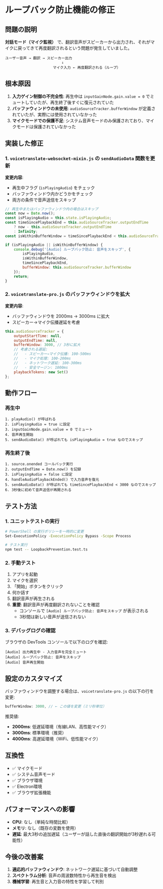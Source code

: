 # ループバック防止機能の修正

## 問題の説明

**対話モード（マイク監視）** で、翻訳音声がスピーカーから出力され、それがマイクに戻ってきて再度翻訳されるという問題が発生していました。

```
ユーザー音声 → 翻訳 → スピーカー出力
                          ↓
                      マイク入力 ← 再度翻訳される（ループ）
```

## 根本原因

1. **入力ゲイン制御の不完全性**: 再生中は `inputGainNode.gain.value = 0` でミュートしていたが、再生終了後すぐに復元されていた
2. **バッファウィンドウの未使用**: `audioSourceTracker.bufferWindow` が定義されていたが、実際には使用されていなかった
3. **マイクモードでの保護不足**: システム音声モードのみ保護されており、マイクモードは保護されていなかった

## 実装した修正

### 1. `voicetranslate-websocket-mixin.js` の `sendAudioData` 関数を更新

**変更内容**:
- 再生中フラグ (`isPlayingAudio`) をチェック
- バッファウィンドウ内かどうかをチェック
- 両方の条件で音声送信をスキップ

```javascript
// 再生中またはバッファウィンドウ内の場合はスキップ
const now = Date.now();
const isPlayingAudio = this.state.isPlayingAudio;
const timeSincePlaybackEnd = this.audioSourceTracker.outputEndTime 
    ? now - this.audioSourceTracker.outputEndTime 
    : Infinity;
const isWithinBufferWindow = timeSincePlaybackEnd < this.audioSourceTracker.bufferWindow;

if (isPlayingAudio || isWithinBufferWindow) {
    console.debug('[Audio] ループバック防止: 音声をスキップ', {
        isPlayingAudio,
        isWithinBufferWindow,
        timeSincePlaybackEnd,
        bufferWindow: this.audioSourceTracker.bufferWindow
    });
    return;
}
```

### 2. `voicetranslate-pro.js` のバッファウィンドウを拡大

**変更内容**:
- バッファウィンドウを 2000ms → 3000ms に拡大
- スピーカー→マイク伝播遅延を考慮

```javascript
this.audioSourceTracker = {
    outputStartTime: null,
    outputEndTime: null,
    bufferWindow: 3000, // 3秒に拡大
    // 考慮される遅延:
    //   - スピーカー→マイク伝播: 100-500ms
    //   - マイク処理: 100-200ms
    //   - ネットワーク遅延: 100-300ms
    //   - 安全マージン: 1000ms
    playbackTokens: new Set()
};
```

## 動作フロー

### 再生中
```
1. playAudio() が呼ばれる
2. isPlayingAudio = true に設定
3. inputGainNode.gain.value = 0 でミュート
4. 音声再生開始
5. sendAudioData() が呼ばれても isPlayingAudio = true なのでスキップ
```

### 再生終了後
```
1. source.onended コールバック実行
2. outputEndTime = Date.now() を記録
3. isPlayingAudio = false に設定
4. handleAudioPlaybackEnded() で入力音声を復元
5. sendAudioData() が呼ばれても timeSincePlaybackEnd < 3000 なのでスキップ
6. 3秒後に初めて音声送信が再開される
```

## テスト方法

### 1. ユニットテストの実行

```bash
# PowerShell の実行ポリシーを一時的に変更
Set-ExecutionPolicy -ExecutionPolicy Bypass -Scope Process

# テスト実行
npm test -- LoopbackPrevention.test.ts
```

### 2. 手動テスト

1. アプリを起動
2. マイクを選択
3. 「開始」ボタンをクリック
4. 何か話す
5. 翻訳音声が再生される
6. **重要**: 翻訳音声が再度翻訳されないことを確認
   - コンソールで `[Audio] ループバック防止: 音声をスキップ` が表示される
   - 3秒間は新しい音声が送信されない

### 3. デバッグログの確認

ブラウザの DevTools コンソールで以下のログを確認:

```
[Audio] 出力再生中 - 入力音声を完全ミュート
[Audio] ループバック防止: 音声をスキップ
[Audio] 音声再生開始
```

## 設定のカスタマイズ

バッファウィンドウを調整する場合は、`voicetranslate-pro.js` の以下の行を変更:

```javascript
bufferWindow: 3000, // ← この値を変更（ミリ秒単位）
```

推奨値:
- **2000ms**: 低遅延環境（有線LAN、高性能マイク）
- **3000ms**: 標準環境（推奨）
- **4000ms**: 高遅延環境（WiFi、低性能マイク）

## 互換性

- ✅ マイクモード
- ✅ システム音声モード
- ✅ ブラウザ環境
- ✅ Electron環境
- ✅ ブラウザ拡張機能

## パフォーマンスへの影響

- **CPU**: なし（単純な時間比較）
- **メモリ**: なし（既存の変数を使用）
- **遅延**: 最大3秒の追加遅延（ユーザーが話した直後の翻訳開始が3秒遅れる可能性）

## 今後の改善案

1. **適応的バッファウィンドウ**: ネットワーク遅延に基づいて自動調整
2. **スペクトラム分析**: 音声の周波数特性から再生音を検出
3. **機械学習**: 再生音と入力音の特性を学習して判別

